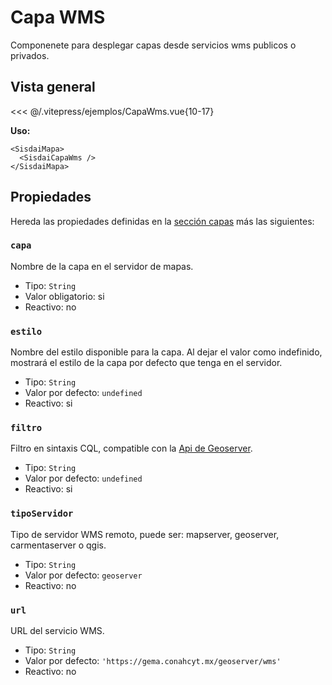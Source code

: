 <script setup>
import CapaWms from "./../.vitepress/ejemplos/CapaWms.vue";
</script>

# Capa WMS

Componenete para desplegar capas desde servicios wms publicos o privados.

## Vista general

<CapaWms />

<<< @/.vitepress/ejemplos/CapaWms.vue{10-17}

**Uso:**

```html{2}
<SisdaiMapa>
  <SisdaiCapaWms />
</SisdaiMapa>
```

## Propiedades

Hereda las propiedades definidas en la [sección capas](/mapas/capas.html) más
las siguientes:

### `capa`

Nombre de la capa en el servidor de mapas.

- Tipo: `String`
- Valor obligatorio: si
- Reactivo: no

### `estilo`

Nombre del estilo disponible para la capa. Al dejar el valor como indefinido,
mostrará el estilo de la capa por defecto que tenga en el servidor.

- Tipo: `String`
- Valor por defecto: `undefined`
- Reactivo: si

### `filtro`

Filtro en sintaxis CQL, compatible con la
[Api de Geoserver](https://docs.geoserver.org/stable/en/user/tutorials/cql/cql_tutorial.html).

- Tipo: `String`
- Valor por defecto: `undefined`
- Reactivo: si

### `tipoServidor`

Tipo de servidor WMS remoto, puede ser: mapserver, geoserver, carmentaserver o
qgis.

- Tipo: `String`
- Valor por defecto: `geoserver`
- Reactivo: no

### `url`

URL del servicio WMS.

- Tipo: `String`
- Valor por defecto: `'https://gema.conahcyt.mx/geoserver/wms'`
- Reactivo: no

<!-- ### `tituloClases`

Titulo de las clases de la leyenda, solo aplica si la capa cuenta con reglas de estilo de clasificación.

- Tipo: `String`.
- Valor por defecto: `undefined`.
- Reactivo: Si. -->
